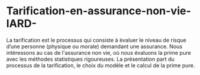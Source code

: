 # Tarification-en-assurance-non-vie-IARD-
La tarification est le processus qui consiste à  ́evaluer le niveau de risque d’une personne (physique ou morale) demandant une assurance. Nous intéressons au cas de l'assurance non vie, où nous évaluons la prime pure avec les méthodes statistiques rigoureuses. La présentation part du processus de la tarification, le choix du modèle et le calcul de la prime pure. 
